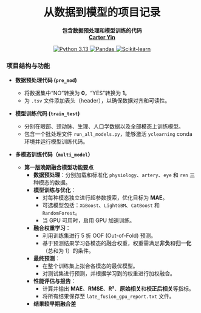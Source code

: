 [//]: # (<br />)
<p align="center"> <h1 align="center">从数据到模型的项目记录</h1>
  <p align="center">
    <b> 包含数据预处理和模型训练的代码 </b>
    <br />
    <a href="https://github.com/your-username"><strong> Carter Yin </strong></a>
  </p>

  <p align="center">
    <a href="https://www.python.org">
      <img src="https://img.shields.io/badge/Python-3.13-blueviolet?style=flat&logo=python" alt="Python 3.13">
    </a>
    <a href="https://pandas.pydata.org/">
      <img src="https://img.shields.io/badge/Pandas-lightgrey?style=flat&logo=pandas" alt="Pandas">
    </a>
    <a href="https://scikit-learn.org/">
      <img src="https://img.shields.io/badge/Scikit--learn-orange?style=flat&logo=scikit-learn" alt="Scikit-learn">
    </a>
<br />

### 项目结构与功能
- **数据预处理代码 (`pre_mod`)**
  - 将数据集中“NO”转换为 **0**，“YES”转换为 **1**。
  - 为 `.tsv` 文件添加表头（header），以确保数据对齐和可读性。

- **模型训练代码 (`train_test`)**
  - 分别在眼部、颈动脉、生理、人口学数据以及全部模态上训练模型。
  - 包含一个批处理文件 `run_all_models.py`，能够激活 `yclearning` conda 环境并运行模型训练代码。

- **多模态训练代码（`multi_model`）**
  - **第一版晚期融合模型功能要点**
    - **数据预处理**：分别加载和标准化 `physiology`、`artery`、`eye` 和 `ren` 三种模态的数据。
    - **模型训练与优化**：
      - 对每种模态独立进行超参数搜索，优化目标为 **MAE**。
      - 可选模型包括：`XGBoost`、`LightGBM`、`CatBoost` 和 `RandomForest`。
      - 当 GPU 可用时，启用 GPU 加速训练。
    - **融合权重学习**：
      - 利用训练集进行 5 折 OOF (Out-of-Fold) 预测。
      - 基于预测结果学习各模态的融合权重，权重需满足**非负**和**归一化**（总和为 1）的条件。
    - **最终预测**：
      - 在整个训练集上拟合各模态的最优模型。
      - 对测试集进行预测，并根据学习到的权重进行加权融合。
    - **性能评估与报告**：
      - 计算并输出 **MAE**、**RMSE**、**R²**、**原始相关**和**校正后相关**等指标。
      - 将所有结果保存至 `late_fusion_gpu_report.txt` 文件。
    - **结果较早期融合差**
</p>

